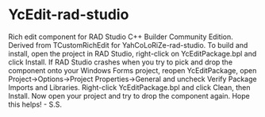 # YcEdit-rad-studio
Rich edit component for RAD Studio C++ Builder Community Edition. Derived from TCustomRichEdit for YahCoLoRiZe-rad-studio. To build and install, open the project in RAD Studio, right-click on YcEditPackage.bpl and click Install. If RAD Studio crashes when you try to pick and drop the component onto your Windows Forms project, reopen YcEditPackage, open Project->Options->Project Properties->General and uncheck Verify Package Imports and Libraries. Right-click YcEditPackage.bpl and click Clean, then Install. Now open your project and try to drop the component again. Hope this helps! - S.S.
